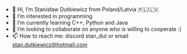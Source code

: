 - 👋 Hi, I’m Stanisław Dutkiewicz from Poland/Latvia 🇵🇱/🇱🇻
- 👀 I’m interested in programming
- 🌱 I’m currently learning C++, Python and Java
- 💞️ I’m looking to collaborate on anyone who is willing to cooperate :)
- 📫 How to reach me: discord stan_dut or email stan.dutkiewicz@hotmail.com

<!---
Dudzioszek/Dudzioszek is a ✨ special ✨ repository because its `README.md` (this file) appears on your GitHub profile.
You can click the Preview link to take a look at your changes.
--->
